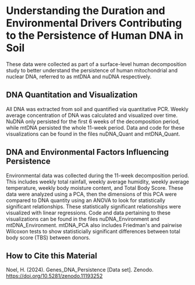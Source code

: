 # Understanding the Duration and Environmental Drivers Contributing to the Persistence of Human DNA in Soil
These data were collected as part of a surface-level human decomposition study to better understand the persistence of human mitochondrial and nuclear DNA, referred to as mtDNA and nuDNA respectively.
## DNA Quantitation and Visualization 
All DNA was extracted from soil and quantified via quantitative PCR. Weekly average concentration of DNA was calculated and visualized over time. NuDNA only persisted for the first 6 weeks of the decomposition period, while mtDNA persisted the whole 11-week period. Data and code for these visualizations can be found in the files nuDNA_Quant and mtDNA_Quant. 
## DNA and Environmental Factors Influencing Persistence
Environmental data was collected during the 11-week decomposition period. This includes weekly total rainfall, weekly average humidity, weekly average temperature, weekly body moisture content, and Total Body Score. These data were analyzed using a PCA, then the dimensions of this PCA were compared to DNA quantity using an ANOVA to look for statistically significant relationships. These statistically significant relationships were visualized with linear regressions. Code and data pertaining to these visualizations can be found in the files nuDNA_Environment and mtDNA_Environment. mtDNA_PCA also includes Friedman's and pairwise Wilcoxon tests to show statisticially significant differences between total body score (TBS) between donors. 
## How to Cite this Material 
Noel, H. (2024). Genes_DNA_Persistence [Data set]. Zenodo. https://doi.org/10.5281/zenodo.11193252
